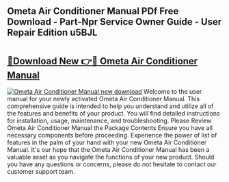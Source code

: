 ## Ometa Air Conditioner Manual PDf Free Download - Part-Npr Service Owner Guide - User Repair Edition u5BJL

# <h2><a href="http://cf23215.oget.top/?id=Ometa+Air+Conditioner+Manual">🔗Download New 👉🔴 Ometa Air Conditioner Manual</a></h2>

[![Ometa Air Conditioner Manual new download](https://i.imgur.com/5g1atiW.png)](http://cf23215.oget.top/?id=Ometa+Air+Conditioner+Manual)
Welcome to the user manual for your newly activated Ometa Air Conditioner Manual. This comprehensive guide is intended to help you understand and utilize all of the features and benefits of your product. You will find detailed instructions for installation, usage, maintenance, and troubleshooting. Please Review Ometa Air Conditioner Manual the Package Contents Ensure you have all necessary components before proceeding. Experience the power of list of features in the palm of your hand with your new Ometa Air Conditioner Manual. It's our hope that the Ometa Air Conditioner Manual has been a valuable asset as you navigate the functions of your new product. Should you have any questions or concerns, please do not hesitate to contact our customer support team.
